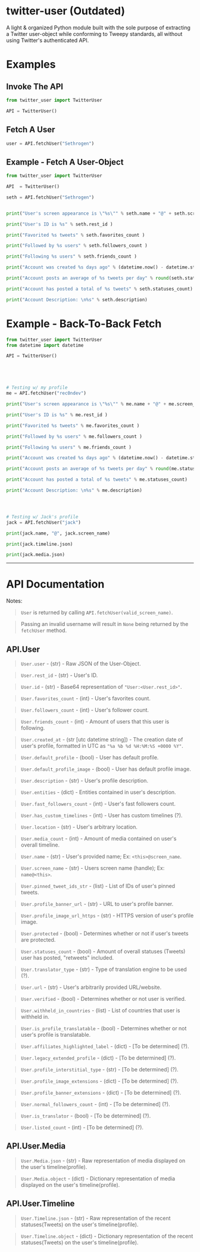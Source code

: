 # twitter-user (Outdated)

 A light & organized Python module built with the sole purpose of extracting a Twitter user-object while conforming to Tweepy standards, all without using Twitter's authenticated API.

# Examples

## Invoke The API
```python
from twitter_user import TwitterUser

API = TwitterUser()
```

## Fetch A User
```python
user = API.fetchUser("Sethrogen")
```

## Example - Fetch A User-Object
```python
from twitter_user import TwitterUser

API  = TwitterUser()

seth = API.fetchUser("Sethrogen")


print("User's screen appearance is \"%s\"" % seth.name + "@" + seth.screen_name )

print("User's ID is %s" % seth.rest_id )

print("Favorited %s tweets" % seth.favorites_count )

print("Followed by %s users" % seth.followers_count )

print("Following %s users" % seth.friends_count )

print("Account was created %s days ago" % (datetime.now() - datetime.strptime(seth.created_at, "%a %b %d %H:%M:%S +0000 %Y")).days)

print("Account posts an average of %s tweets per day" % round(seth.statuses_count / (datetime.now() - datetime.strptime(seth.created_at, "%a %b %d %H:%M:%S +0000 %Y")).days ))

print("Account has posted a total of %s tweets" % seth.statuses_count)

print("Account Description: \n%s" % seth.description)
```


# Example - Back-To-Back Fetch
```python
from twitter_user import TwitterUser
from datetime import datetime

API = TwitterUser()





# Testing w/ my profile
me = API.fetchUser("rec0ndev")

print("User's screen appearance is \"%s\"" % me.name + "@" + me.screen_name )

print("User's ID is %s" % me.rest_id )

print("Favorited %s tweets" % me.favorites_count )

print("Followed by %s users" % me.followers_count )

print("Following %s users" % me.friends_count )

print("Account was created %s days ago" % (datetime.now() - datetime.strptime(me.created_at, "%a %b %d %H:%M:%S +0000 %Y")).days)

print("Account posts an average of %s tweets per day" % round(me.statuses_count / (datetime.now() - datetime.strptime(me.created_at, "%a %b %d %H:%M:%S +0000 %Y")).days ))

print("Account has posted a total of %s tweets" % me.statuses_count)

print("Account Description: \n%s" % me.description)




# Testing w/ Jack's profile
jack = API.fetchUser("jack")

print(jack.name, "@", jack.screen_name)

print(jack.timeline.json)

print(jack.media.json)

```

------

# API Documentation

Notes:

> `User` is returned by calling `API.fetchUser(valid_screen_name)`.

> Passing an invalid username will result in `None` being returned by the `fetchUser` method.

## API.User

> `User.user` - (str) - Raw JSON of the User-Object.

> `User.rest_id` - (str) - User's ID.

> `User.id` - (str) - Base64 representation of `"User:<User.rest_id>"`.

> `User.favorites_count` - (int) - User's favorites count.

> `User.followers_count` - (int) - User's follower count.  

> `User.friends_count` - (int) - Amount of users that this user is following.  

> `User.created_at` - (str [utc datetime string]) - The creation date of user's profile, formatted in UTC as `"%a %b %d %H:%M:%S +0000 %Y"`.

> `User.default_profile` - (bool) - User has default profile.

> `User.default_profile_image` - (bool) - User has default profile image.

> `User.description` - (str) - User's profile description.

> `User.entities` - (dict) - Entities contained in user's description.

> `User.fast_followers_count` - (int) - User's fast followers count.

> `User.has_custom_timelines` - (int) - User has custom timelines (?).

> `User.location` - (str) - User's arbitrary location.

> `User.media_count` - (int) - Amount of media contained on user's overall timeline.

> `User.name` - (str) - User's provided name; Ex: `<this>@screen_name`.

> `User.screen_name` - (str) - Users screen name (handle); Ex: `name@<this>`.

> `User.pinned_tweet_ids_str` - (list) - List of IDs of user's pinned tweets. 

> `User.profile_banner_url` - (str) - URL to user's profile banner.

> `User.profile_image_url_https` - (str) - HTTPS version of user's profile image.

> `User.protected` - (bool) - Determines whether or not if user's tweets are protected.

> `User.statuses_count` - (bool) - Amount of overall statuses (Tweets) user has posted, "retweets" included.

> `User.translator_type` - (str) - Type of translation engine to be used (?).

> `User.url` - (str) - User's arbitrarily provided URL/website.

> `User.verified` - (bool) - Determines whether or not user is verified.

> `User.withheld_in_countries` - (list) - List of countries that user is withheld in. 

> `User.is_profile_translatable` - (bool) - Determines whether or not user's profile is translatable.

> `User.affiliates_highlighted_label` - (dict) - [To be determined] (?). 

> `User.legacy_extended_profile` - (dict) - [To be determined] (?).

> `User.profile_interstitial_type` - (str) - [To be determined] (?).

> `User.profile_image_extensions` - (dict) - [To be determined] (?).

> `User.profile_banner_extensions` - (dict) - [To be determined] (?).

> `User.normal_followers_count` - (int) - [To be determined] (?).

> `User.is_translator` - (bool) - [To be determined] (?).

> `User.listed_count` - (int) - [To be determined] (?).


## API.User.Media

> `User.Media.json` - (str) - Raw representation of media displayed on the user's timeline(profile).

> `User.Media.object` - (dict) - Dictionary representation of media displayed on the user's timeline(profile).

## API.User.Timeline

> `User.Timeline.json` - (str) - Raw representation of the recent statuses(Tweets) on the user's timeline(profile).

> `User.Timeline.object` - (dict) - Dictionary representation of the recent statuses(Tweets) on the user's timeline(profile).
